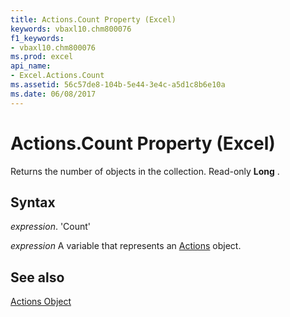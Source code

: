 ```yaml
---
title: Actions.Count Property (Excel)
keywords: vbaxl10.chm800076
f1_keywords:
- vbaxl10.chm800076
ms.prod: excel
api_name:
- Excel.Actions.Count
ms.assetid: 56c57de8-104b-5e44-3e4c-a5d1c8b6e10a
ms.date: 06/08/2017
---
```



# Actions.Count Property (Excel)

Returns the number of objects in the collection. Read-only  **Long** .


## Syntax

 _expression_. 'Count'

 _expression_ A variable that represents an [Actions](./Excel.Actions.md) object.


## See also


[Actions Object](Excel.Actions.md)

